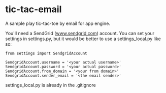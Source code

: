 tic-tac-email
=============
A sample play tic-tac-toe by email for app engine.

You'll need a SendGrid (www.sendgrid.com) account.  You can set your settings
in settings.py, but it would be better to use a settings_local.py like so:

    from settings import SendgridAccount

    SendgridAccount.username = '<your actual username>'
    SendgridAccount.password = '<your actual password>'
    SendgridAccount.from_domain = '<your from domain>'
    SendgridAccount.sender_email = '<the email sender>'

settings_local.py is already in the .gitignore
